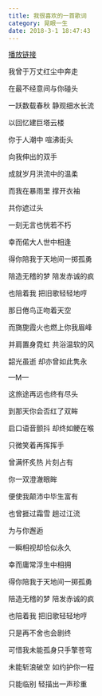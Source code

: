 ```yaml
---
title: 我很喜欢的一首歌词
category: 晃眼一生
date: 2018-3-1 18:47:43
---
```


[播放链接](http://music.163.com/#/song?id=427015442)

我曾于万丈红尘中奔走

在最不经意间与你碰头

一跃数载春秋 静观细水长流

以回忆建巨塔云楼

你于人潮中 喧沸街头

向我伸出的双手

成就岁月洪流中的温柔

而我在暴雨里 撑开衣袖

共你遮过头

一刻无言也恍若不朽

幸而偌大人世中相逢

得你陪我于天地间一掷孤勇

陪造无稽的梦 陪发赤诚的疯

也陪着我 把旧歌轻轻地哼

那日倦鸟正吻着天空

而旖旎霞火也燃上你我眉峰

并肩置身霓虹 共浴温软的风

韶光虽逝 却亦曾如此隽永

—M—

这旅途再远也终有尽头

到那天你会否红了双眸

启口语音颤抖 却终如鲠在喉

只微笑着再挥挥手

曾满怀炙热 片刻占有

你一双澄澈眼眸

便使我颠沛中毕生富有

也曾捱过霜雪 趟过江流

为与你邂逅

一瞬相视却恰似永久

幸而庸常浮生中相拥

得你陪我于天地间一掷孤勇

陪造无稽的梦 陪发赤诚的疯

也陪着我 把旧歌轻轻地哼

只是再不舍也会剧终

可惜我未能孤身只手擎苍穹

未能斩浪破空 如约护你一程

只能临别 轻描出一声珍重
